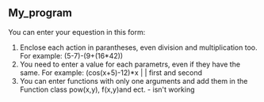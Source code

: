 ## My_program

You can enter your equestion in this form:
1. Enclose each action in parantheses, even division and multiplication too.
For example: (5-7)-(9+(16*42))
2. You need to enter a value for each parametrs, even if they have the same.
For example: (cos(x+5)-12)*x 
                  |        |
                first and second
3. You can enter functions with only one arguments and add them in the Function class
pow(x,y), f(x,y)and ect. - isn't working